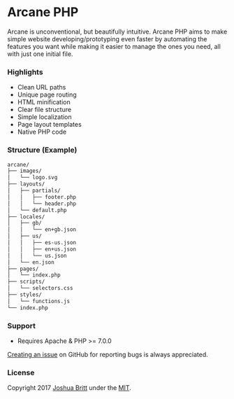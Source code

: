 # Arcane PHP

Arcane is unconventional, but beautifully intuitive. Arcane PHP aims to make simple website developing/prototyping even faster by automating the features you want while making it easier to manage the ones you need, all with just one initial file.

### Highlights

- Clean URL paths
- Unique page routing
- HTML minification
- Clear file structure
- Simple localization
- Page layout templates
- Native PHP code

### Structure (Example)

``` txt
arcane/
├── images/
│   └── logo.svg
├── layouts/
│   ├── partials/
│   │   ├── footer.php
│   │   └── header.php
│   └── default.php
├── locales/
│   ├── gb/
│   │   └── en+gb.json
│   ├── us/
│   │   ├── es-us.json
│   │   ├── en+us.json
│   │   └── us.json
│   └── en.json
├── pages/
│   └── index.php
├── scripts/
│   └── selectors.css
├── styles/
│   └── functions.js
└── index.php
```

### Support

- Requires Apache & PHP >= 7.0.0

[Creating an issue](https://github.com/capachow/arcane-php/issues/) on GitHub for reporting bugs is always appreciated.

### License

Copyright 2017 [Joshua Britt](https://github.com/capachow/) under the [MIT](LICENSE.md).